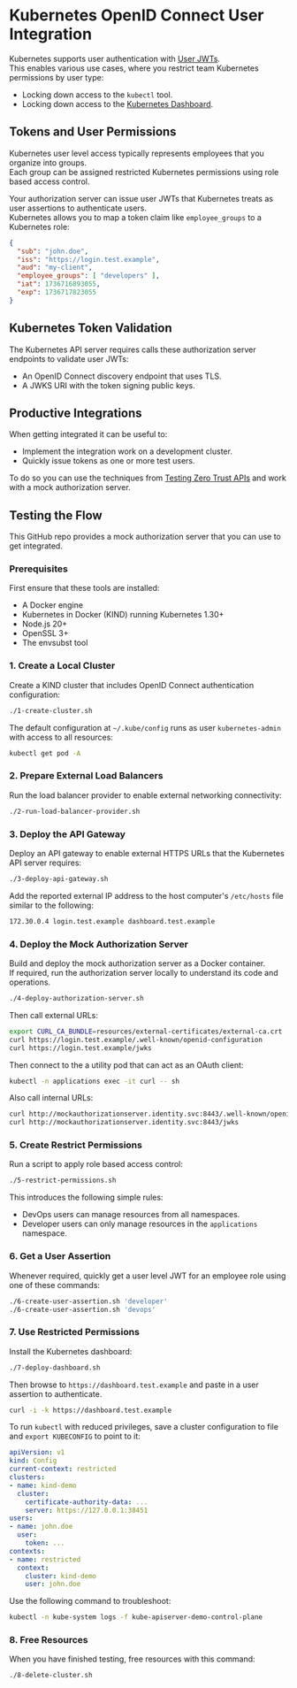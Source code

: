 # Kubernetes OpenID Connect User Integration

Kubernetes supports user authentication with [User JWTs](https://kubernetes.io/docs/reference/access-authn-authz/authentication/#openid-connect-tokens).\
This enables various use cases, where you restrict team Kubernetes permissions by user type:

- Locking down access to the `kubectl` tool.
- Locking down access to the [Kubernetes Dashboard](https://kubernetes.io/docs/tasks/access-application-cluster/web-ui-dashboard/).

## Tokens and User Permissions

Kubernetes user level access typically represents employees that you organize into groups.\
Each group can be assigned restricted Kubernetes permissions using role based access control.

Your authorization server can issue user JWTs that Kubernetes treats as user assertions to authenticate users.\
Kubernetes allows you to map a token claim like `employee_groups` to a Kubernetes role:

```json
{
  "sub": "john.doe",
  "iss": "https://login.test.example",
  "aud": "my-client",
  "employee_groups": [ "developers" ],
  "iat": 1736716893055,
  "exp": 1736717823055
}
```

## Kubernetes Token Validation

The Kubernetes API server requires calls these authorization server endpoints to validate user JWTs:

- An OpenID Connect discovery endpoint that uses TLS.
- A JWKS URI with the token signing public keys.

## Productive Integrations

When getting integrated it can be useful to:

- Implement the integration work on a development cluster.
- Quickly issue tokens as one or more test users.

To do so you can use the techniques from [Testing Zero Trust APIs](https://curity.io/resources/learn/testing-zero-trust-apis/) and work with a mock authorization server.

## Testing the Flow

This GitHub repo provides a mock authorization server that you can use to get integrated.

### Prerequisites

First ensure that these tools are installed:

- A Docker engine
- Kubernetes in Docker (KIND) running Kubernetes 1.30+
- Node.js 20+
- OpenSSL 3+
- The envsubst tool

### 1. Create a Local Cluster

Create a KIND cluster that includes OpenID Connect authentication configuration:

```bash
./1-create-cluster.sh
```

The default configuration at `~/.kube/config` runs as user `kubernetes-admin` with access to all resources:

```bash
kubectl get pod -A
```

### 2. Prepare External Load Balancers

Run the load balancer provider to enable external networking connectivity:

```bash
./2-run-load-balancer-provider.sh
```

### 3. Deploy the API Gateway

Deploy an API gateway to enable external HTTPS URLs that the Kubernetes API server requires:

```bash
./3-deploy-api-gateway.sh
```

Add the reported external IP address to the host computer's `/etc/hosts` file similar to the following:

```bash
172.30.0.4 login.test.example dashboard.test.example
```

### 4. Deploy the Mock Authorization Server

Build and deploy the mock authorization server as a Docker container.\
If required, run the authorization server locally to understand its code and operations.

```bash
./4-deploy-authorization-server.sh
```

Then call external URLs:

```bash
export CURL_CA_BUNDLE=resources/external-certificates/external-ca.crt
curl https://login.test.example/.well-known/openid-configuration
curl https://login.test.example/jwks
```

Then connect to the a utility pod that can act as an OAuth client:

```bash
kubectl -n applications exec -it curl -- sh
```

Also call internal URLs:

```bash
curl http://mockauthorizationserver.identity.svc:8443/.well-known/openid-configuration
curl http://mockauthorizationserver.identity.svc:8443/jwks
```

### 5. Create Restrict Permissions

Run a script to apply role based access control:

```bash
./5-restrict-permissions.sh
```

This introduces the following simple rules:

- DevOps users can manage resources from all namespaces.
- Developer users can only manage resources in the `applications` namespace.

### 6. Get a User Assertion

Whenever required, quickly get a user level JWT for an employee role using one of these commands:

```bash
./6-create-user-assertion.sh 'developer'
./6-create-user-assertion.sh 'devops'
```

### 7. Use Restricted Permissions

Install the Kubernetes dashboard:

```bash
./7-deploy-dashboard.sh
```

Then browse to `https://dashboard.test.example` and paste in a user assertion to authenticate.

```bash
curl -i -k https://dashboard.test.example
```

To run `kubectl` with reduced privileges, save a cluster configuration to file and `export KUBECONFIG` to point to it:

```yaml
apiVersion: v1
kind: Config
current-context: restricted
clusters:
- name: kind-demo
  cluster:
    certificate-authority-data: ...
    server: https://127.0.0.1:38451
users:
- name: john.doe
  user:
    token: ...
contexts:
- name: restricted
  context:
    cluster: kind-demo
    user: john.doe
```

Use the following command to troubleshoot:

```bash
kubectl -n kube-system logs -f kube-apiserver-demo-control-plane
```

### 8. Free Resources

When you have finished testing, free resources with this command:

```bash
./8-delete-cluster.sh
```
